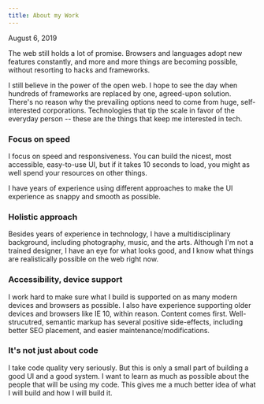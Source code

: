 ```yaml
---
title: About my Work
---
```


August 6, 2019

The web still holds a lot of promise. Browsers and languages adopt new features constantly, and more and more things are becoming possible, without resorting to hacks and frameworks. 

I still believe in the power of the open web. I hope to see the day when hundreds of frameworks are replaced by one, agreed-upon solution. There's no reason why the prevailing options need to come from huge, self-interested corporations. Technologies that tip the scale in favor of the everyday person -- these are the things that keep me interested in tech.

### Focus on speed

I focus on speed and responsiveness. You can build the nicest, most accessible, easy-to-use UI, but if it takes 10 seconds to load, you might as well spend your resources on other things.

I have years of experience using different approaches to make the UI experience as snappy and smooth as possible.

### Holistic approach

Besides years of experience in technology, I have a multidisciplinary background, including photography, music, and the arts. Although I'm not a trained designer, I have an eye for what looks good, and I know what things are realistically possible on the web right now.

### Accessibility, device support

I work hard to make sure what I build is supported on as many modern devices and browsers as possible. I also have experience supporting older devices and browsers like IE 10, within reason. Content comes first. Well-strucutred, semantic markup has several positive side-effects, including better SEO placement, and easier maintenance/modifications.

### It's not just about code

I take code quality very seriously. But this is only a small part of building a good UI and a good system. I want to learn as much as possible about the people that will be using my code. This gives me a much better idea of what I will build and how I will build it.

<!-- ### Case study: Los Angeles Percussion Rentals -->

